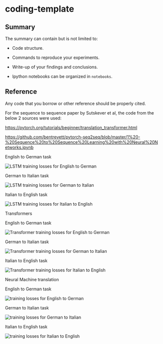 # coding-template

## Summary

The summary can contain but is not limited to:

- Code structure.

- Commands to reproduce your experiments.

- Write-up of your findings and conclusions.

- Ipython notebooks can be organized in `notebooks`.

## Reference

Any code that you borrow or other reference should be properly cited.

For the sequence to sequence paper by Sutskever et al, the code from the below 2 sources were used:

https://pytorch.org/tutorials/beginner/translation_transformer.html

https://github.com/bentrevett/pytorch-seq2seq/blob/master/1%20-%20Sequence%20to%20Sequence%20Learning%20with%20Neural%20Networks.ipynb

English to German task

![LSTM training losses for English to German](./images/seq2seq_losses_epochs20_en_de.png)

German to Italian task

![LSTM training losses for German to Italian](./images/seq2seq_losses_epochs20_de_it.png)

Italian to English task

![LSTM training losses for Italian to English](./images/seq2seq_losses_epochs20_it_en.png)





Transformers

English to German task

![Transformer training losses for English to German](./images/en_de_transformer.png)

German to Italian task

![Transformer training losses for German to Italian](./images/de_it_transformer.png)

Italian to English task

![Transformer training losses for Italian to English](./images/it_en_transformer.png)


Neural Machine translation

English to German task

![training losses for English to German](./images/en_de.png)

German to Italian task

![training losses for German to Italian](./images/de_it.png)

Italian to English task

![training losses for Italian to English](./images/it_en.png)
